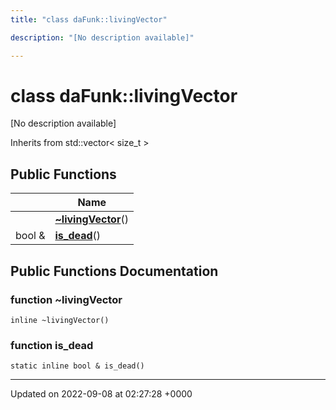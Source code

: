 ```yaml
---
title: "class daFunk::livingVector"

description: "[No description available]"

---
```


# class daFunk::livingVector



[No description available]

Inherits from std::vector< size_t >

## Public Functions

|                | Name           |
| -------------- | -------------- |
| | **[~livingVector](/documentation/code/classes/classdafunk_1_1livingvector/#function-livingvector)**() |
| bool & | **[is_dead](/documentation/code/classes/classdafunk_1_1livingvector/#function-is-dead)**() |

## Public Functions Documentation

### function ~livingVector

```
inline ~livingVector()
```


### function is_dead

```
static inline bool & is_dead()
```


-------------------------------

Updated on 2022-09-08 at 02:27:28 +0000